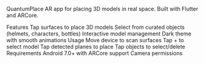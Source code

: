QuantumPlace
AR app for placing 3D models in real space. Built with Flutter and ARCore.

Features
Tap surfaces to place 3D models
Select from curated objects (helmets, characters, bottles)
Interactive model management
Dark theme with smooth animations
Usage
Move device to scan surfaces
Tap + to select model
Tap detected planes to place
Tap objects to select/delete
Requirements
Android 7.0+ with ARCore support
Camera permissions
